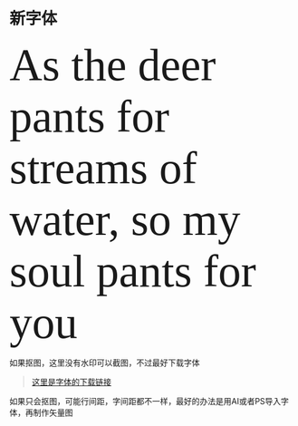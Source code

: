 # 新字体
<style>
	@font-face {
	    font-family: 'segoe-script-bold';
	    src: url('https://sigmaxy.github.io/font/resources/fonts/segoescb.ttf');
	}
      span{
      	font-size:80px;
        font-family: 'segoe-script-bold';
      }
  </style>
<span styple="">
 As the deer pants for streams of water, so my soul pants for you
</span>

如果抠图，这里没有水印可以截图，不过最好下载字体

 > [这里是字体的下载链接](https://sigmaxy.github.io/font/resources/fonts/segoescb.ttf)

如果只会抠图，可能行间距，字间距都不一样，最好的办法是用AI或者PS导入字体，再制作矢量图
 